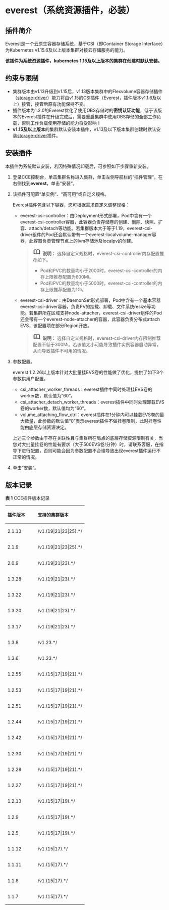 # everest（系统资源插件，必装）<a name="cce_10_0066"></a>

## 插件简介<a name="section25311744154917"></a>

Everest是一个云原生容器存储系统，基于CSI（即Container Storage Interface）为Kubernetes v1.15.6及以上版本集群对接云存储服务的能力。

**该插件为系统资源插件，kubernetes 1.15及以上版本的集群在创建时默认安装。**

## 约束与限制<a name="section202191122814"></a>

-   集群版本由v1.13升级到v1.15后，v1.13版本集群中的Flexvolume容器存储插件（[storage-driver](storage-driver（系统资源插件-已废弃）.md)）能力将由v1.15的CSI插件（Everest，插件版本v1.1.6及以上）接管，接管后原有功能保持不变。
-   插件版本为1.2.0的Everest优化了使用OBS存储时的**密钥认证功能**，低于该版本的Everest插件在升级完成后，需要重启集群中使用OBS存储的全部工作负载，否则工作负载使用存储的能力将受影响！
-   **v1.15及以上版本**的集群默认安装本插件，v1.13及以下版本集群创建时默认安装[storage-driver](storage-driver（系统资源插件-已废弃）.md)插件。

## 安装插件<a name="section168341157155317"></a>

本插件为系统默认安装，若因特殊情况卸载后，可参照如下步骤重新安装。

1.  登录CCE控制台，单击集群名称进入集群，单击左侧导航栏的“插件管理“，在右侧找到**everest**，单击“安装“。
2.  该插件可配置“单实例“、“高可用“或自定义规格。

    Everest插件包含以下容器，您可根据需求自定义调整规格：

    -   everest-csi-controller：由Deployment形式部署，Pod中含有一个everest-csi-controller容器，此容器负责存储卷的创建、删除、快照、扩容、attach/detach等功能。若集群版本大于等于1.19，everest-csi-driver组件的Pod还会默认带有一个everest-localvolume-manager容器，此容器负责管理节点上的lvm存储池及localpv的创建。

        >![](public_sys-resources/icon-note.gif) **说明：** 
        >选择自定义规格时，everest-csi-controller内存配置推荐如下。
        >-   Pod和PVC的数量均小于2000时，everest-csi-controller的内存上限推荐配置为600Mi。
        >-   Pod和PVC的数量均小于5000时，everest-csi-controller的内存上限推荐配置为1Gi。

    -   everest-csi-driver：由DaemonSet形式部署，Pod中含有一个基本容器everest-csi-driver容器，负责PV的挂载、卸载、文件系统resize等功能。若集群所在区域支持node-attacher，everest-csi-driver组件的Pod还会带有一个everest-node-attacher的容器，此容器负责分布式attach EVS，该配置项在部分Region开放。

        >![](public_sys-resources/icon-note.gif) **说明：** 
        >选择自定义规格时，everest-csi-driver内存限制推荐配置不低于300Mi。若该值太小可能导致插件实例容器启动异常，从而导致插件不可用的情况。


3.  参数配置。

    everest 1.2.26以上版本针对大批量挂EVS卷的性能做了优化，提供了如下3个参数供用户配置。

    -   csi\_attacher\_worker\_threads：everest插件中同时处理挂EVS卷的worker数，默认值为“60”。
    -   csi\_attacher\_detach\_worker\_threads：everest插件中同时处理卸载EVS卷的worker数，默认值均为“60”。
    -   volume\_attaching\_flow\_ctrl：everest插件在1分钟内可以挂载EVS卷的最大数量，此参数的默认值“0”表示everest插件不做挂卷限制，此时挂卷性能由底层存储资源决定。

    上述三个参数由于存在关联性且与集群所在局点的底层存储资源限制有关，当您对大批量挂卷的性能有要求（大于500EVS卷/分钟）时，请联系客服，在指导下进行配置，否则可能会因为参数配置不合理导致出现everest插件运行不正常的情况。

4.  单击“安装“。

## 版本记录<a name="section183121449435"></a>

**表 1**  CCE插件版本记录

<a name="table88489551792"></a>
<table><thead align="left"><tr id="row139251455994"><th class="cellrowborder" valign="top" width="38.13183564883239%" id="mcps1.2.3.1.1"><p id="p1969103105514"><a name="p1969103105514"></a><a name="p1969103105514"></a>插件版本</p>
</th>
<th class="cellrowborder" valign="top" width="61.8681643511676%" id="mcps1.2.3.1.2"><p id="p396917314551"><a name="p396917314551"></a><a name="p396917314551"></a>支持的集群版本</p>
</th>
</tr>
</thead>
<tbody><tr id="row430645515010"><td class="cellrowborder" valign="top" width="38.13183564883239%" headers="mcps1.2.3.1.1 "><p id="p1628014016115"><a name="p1628014016115"></a><a name="p1628014016115"></a>2.1.13</p>
</td>
<td class="cellrowborder" valign="top" width="61.8681643511676%" headers="mcps1.2.3.1.2 "><p id="p628019013117"><a name="p628019013117"></a><a name="p628019013117"></a>/v1.(19|21|23|25).*/</p>
</td>
</tr>
<tr id="row2172125215010"><td class="cellrowborder" valign="top" width="38.13183564883239%" headers="mcps1.2.3.1.1 "><p id="p1628012014115"><a name="p1628012014115"></a><a name="p1628012014115"></a>2.1.9</p>
</td>
<td class="cellrowborder" valign="top" width="61.8681643511676%" headers="mcps1.2.3.1.2 "><p id="p162806011115"><a name="p162806011115"></a><a name="p162806011115"></a>/v1.(19|21|23|25).*/</p>
</td>
</tr>
<tr id="row7437827135415"><td class="cellrowborder" valign="top" width="38.13183564883239%" headers="mcps1.2.3.1.1 "><p id="p167881228145419"><a name="p167881228145419"></a><a name="p167881228145419"></a>2.0.9</p>
</td>
<td class="cellrowborder" valign="top" width="61.8681643511676%" headers="mcps1.2.3.1.2 "><p id="p378852835420"><a name="p378852835420"></a><a name="p378852835420"></a>/v1.(19|21|23).*/</p>
</td>
</tr>
<tr id="row639517571151"><td class="cellrowborder" valign="top" width="38.13183564883239%" headers="mcps1.2.3.1.1 "><p id="p173961657121518"><a name="p173961657121518"></a><a name="p173961657121518"></a>1.3.28</p>
</td>
<td class="cellrowborder" valign="top" width="61.8681643511676%" headers="mcps1.2.3.1.2 "><p id="p128006523165"><a name="p128006523165"></a><a name="p128006523165"></a>/v1.(19|21|23).*/</p>
</td>
</tr>
<tr id="row8757710175517"><td class="cellrowborder" valign="top" width="38.13183564883239%" headers="mcps1.2.3.1.1 "><p id="p14518171518235"><a name="p14518171518235"></a><a name="p14518171518235"></a>1.3.22</p>
</td>
<td class="cellrowborder" valign="top" width="61.8681643511676%" headers="mcps1.2.3.1.2 "><p id="p16547175972612"><a name="p16547175972612"></a><a name="p16547175972612"></a>/v1.(19|21|23).*/</p>
</td>
</tr>
<tr id="row1292974112718"><td class="cellrowborder" valign="top" width="38.13183564883239%" headers="mcps1.2.3.1.1 "><p id="p58582050172713"><a name="p58582050172713"></a><a name="p58582050172713"></a>1.3.20</p>
</td>
<td class="cellrowborder" valign="top" width="61.8681643511676%" headers="mcps1.2.3.1.2 "><p id="p5858115052714"><a name="p5858115052714"></a><a name="p5858115052714"></a>/v1.(19|21|23).*/</p>
</td>
</tr>
<tr id="row3926175518912"><td class="cellrowborder" valign="top" width="38.13183564883239%" headers="mcps1.2.3.1.1 "><p id="p175181515192310"><a name="p175181515192310"></a><a name="p175181515192310"></a>1.3.17</p>
</td>
<td class="cellrowborder" valign="top" width="61.8681643511676%" headers="mcps1.2.3.1.2 "><p id="p151812156236"><a name="p151812156236"></a><a name="p151812156236"></a>/v1.(19|21|23).*/</p>
</td>
</tr>
<tr id="row15926105520911"><td class="cellrowborder" valign="top" width="38.13183564883239%" headers="mcps1.2.3.1.1 "><p id="p25189151232"><a name="p25189151232"></a><a name="p25189151232"></a>1.3.8</p>
</td>
<td class="cellrowborder" valign="top" width="61.8681643511676%" headers="mcps1.2.3.1.2 "><p id="p13675151302820"><a name="p13675151302820"></a><a name="p13675151302820"></a>/v1.23.*/</p>
</td>
</tr>
<tr id="row2035714120472"><td class="cellrowborder" valign="top" width="38.13183564883239%" headers="mcps1.2.3.1.1 "><p id="p11518151542319"><a name="p11518151542319"></a><a name="p11518151542319"></a>1.3.6</p>
</td>
<td class="cellrowborder" valign="top" width="61.8681643511676%" headers="mcps1.2.3.1.2 "><p id="p5920112320288"><a name="p5920112320288"></a><a name="p5920112320288"></a>/v1.23.*/</p>
</td>
</tr>
<tr id="row58816436322"><td class="cellrowborder" valign="top" width="38.13183564883239%" headers="mcps1.2.3.1.1 "><p id="p1951881522318"><a name="p1951881522318"></a><a name="p1951881522318"></a>1.2.55</p>
</td>
<td class="cellrowborder" valign="top" width="61.8681643511676%" headers="mcps1.2.3.1.2 "><p id="p142694583710"><a name="p142694583710"></a><a name="p142694583710"></a>/v1.(15|17|19|21).*/</p>
</td>
</tr>
<tr id="row75239215371"><td class="cellrowborder" valign="top" width="38.13183564883239%" headers="mcps1.2.3.1.1 "><p id="p552362110378"><a name="p552362110378"></a><a name="p552362110378"></a><span>1.2.53</span></p>
</td>
<td class="cellrowborder" valign="top" width="61.8681643511676%" headers="mcps1.2.3.1.2 "><p id="p4432102283720"><a name="p4432102283720"></a><a name="p4432102283720"></a>/v1.(15|17|19|21).*/</p>
</td>
</tr>
<tr id="row440924363210"><td class="cellrowborder" valign="top" width="38.13183564883239%" headers="mcps1.2.3.1.1 "><p id="p185189157234"><a name="p185189157234"></a><a name="p185189157234"></a>1.2.51</p>
</td>
<td class="cellrowborder" valign="top" width="61.8681643511676%" headers="mcps1.2.3.1.2 "><p id="p17161114619371"><a name="p17161114619371"></a><a name="p17161114619371"></a>/v1.(15|17|19|21).*/</p>
</td>
</tr>
<tr id="row126511443153215"><td class="cellrowborder" valign="top" width="38.13183564883239%" headers="mcps1.2.3.1.1 "><p id="p105199157231"><a name="p105199157231"></a><a name="p105199157231"></a>1.2.44</p>
</td>
<td class="cellrowborder" valign="top" width="61.8681643511676%" headers="mcps1.2.3.1.2 "><p id="p19801226153819"><a name="p19801226153819"></a><a name="p19801226153819"></a>/v1.(15|17|19|21).*/</p>
</td>
</tr>
<tr id="row396884320323"><td class="cellrowborder" valign="top" width="38.13183564883239%" headers="mcps1.2.3.1.1 "><p id="p3519151512312"><a name="p3519151512312"></a><a name="p3519151512312"></a>1.2.42</p>
</td>
<td class="cellrowborder" valign="top" width="61.8681643511676%" headers="mcps1.2.3.1.2 "><p id="p988204683816"><a name="p988204683816"></a><a name="p988204683816"></a>/v1.(15|17|19|21).*/</p>
</td>
</tr>
<tr id="row6555510228"><td class="cellrowborder" valign="top" width="38.13183564883239%" headers="mcps1.2.3.1.1 "><p id="p051921552312"><a name="p051921552312"></a><a name="p051921552312"></a>1.2.30</p>
</td>
<td class="cellrowborder" valign="top" width="61.8681643511676%" headers="mcps1.2.3.1.2 "><p id="p5360141123914"><a name="p5360141123914"></a><a name="p5360141123914"></a>/v1.(15|17|19|21).*/</p>
</td>
</tr>
<tr id="row1610155582219"><td class="cellrowborder" valign="top" width="38.13183564883239%" headers="mcps1.2.3.1.1 "><p id="p351918158233"><a name="p351918158233"></a><a name="p351918158233"></a>1.2.28</p>
</td>
<td class="cellrowborder" valign="top" width="61.8681643511676%" headers="mcps1.2.3.1.2 "><p id="p817811179395"><a name="p817811179395"></a><a name="p817811179395"></a>/v1.(15|17|19|21).*/</p>
</td>
</tr>
<tr id="row14491123418397"><td class="cellrowborder" valign="top" width="38.13183564883239%" headers="mcps1.2.3.1.1 "><p id="p1549223453911"><a name="p1549223453911"></a><a name="p1549223453911"></a><span>1.2.27</span></p>
</td>
<td class="cellrowborder" valign="top" width="61.8681643511676%" headers="mcps1.2.3.1.2 "><p id="p1933011432399"><a name="p1933011432399"></a><a name="p1933011432399"></a>/v1.(15|17|19|21).*/</p>
</td>
</tr>
<tr id="row118881558224"><td class="cellrowborder" valign="top" width="38.13183564883239%" headers="mcps1.2.3.1.1 "><p id="p251912157238"><a name="p251912157238"></a><a name="p251912157238"></a>1.2.13</p>
</td>
<td class="cellrowborder" valign="top" width="61.8681643511676%" headers="mcps1.2.3.1.2 "><p id="p128516475400"><a name="p128516475400"></a><a name="p128516475400"></a>/v1.(15|17|19).*/</p>
</td>
</tr>
<tr id="row15399384411"><td class="cellrowborder" valign="top" width="38.13183564883239%" headers="mcps1.2.3.1.1 "><p id="p5399198174116"><a name="p5399198174116"></a><a name="p5399198174116"></a><span>1.2.9</span></p>
</td>
<td class="cellrowborder" valign="top" width="61.8681643511676%" headers="mcps1.2.3.1.2 "><p id="p19333141913419"><a name="p19333141913419"></a><a name="p19333141913419"></a>/v1.(15|17|19).*/</p>
</td>
</tr>
<tr id="row33611566226"><td class="cellrowborder" valign="top" width="38.13183564883239%" headers="mcps1.2.3.1.1 "><p id="p2519161572318"><a name="p2519161572318"></a><a name="p2519161572318"></a>1.2.5</p>
</td>
<td class="cellrowborder" valign="top" width="61.8681643511676%" headers="mcps1.2.3.1.2 "><p id="p63614210413"><a name="p63614210413"></a><a name="p63614210413"></a>/v1.(15|17|19).*/</p>
</td>
</tr>
<tr id="row15250145714229"><td class="cellrowborder" valign="top" width="38.13183564883239%" headers="mcps1.2.3.1.1 "><p id="p12520111562318"><a name="p12520111562318"></a><a name="p12520111562318"></a>1.1.12</p>
</td>
<td class="cellrowborder" valign="top" width="61.8681643511676%" headers="mcps1.2.3.1.2 "><p id="p18871181512423"><a name="p18871181512423"></a><a name="p18871181512423"></a>/v1.(15|17).*/</p>
</td>
</tr>
<tr id="row1588816118232"><td class="cellrowborder" valign="top" width="38.13183564883239%" headers="mcps1.2.3.1.1 "><p id="p152031515231"><a name="p152031515231"></a><a name="p152031515231"></a>1.1.11</p>
</td>
<td class="cellrowborder" valign="top" width="61.8681643511676%" headers="mcps1.2.3.1.2 "><p id="p10263103117420"><a name="p10263103117420"></a><a name="p10263103117420"></a>/v1.(15|17).*/</p>
</td>
</tr>
<tr id="row1025481315238"><td class="cellrowborder" valign="top" width="38.13183564883239%" headers="mcps1.2.3.1.1 "><p id="p18520715112312"><a name="p18520715112312"></a><a name="p18520715112312"></a>1.1.8</p>
</td>
<td class="cellrowborder" valign="top" width="61.8681643511676%" headers="mcps1.2.3.1.2 "><p id="p3661650134214"><a name="p3661650134214"></a><a name="p3661650134214"></a>/v1.(15|17).*/</p>
</td>
</tr>
<tr id="row1182705994210"><td class="cellrowborder" valign="top" width="38.13183564883239%" headers="mcps1.2.3.1.1 "><p id="p97712711430"><a name="p97712711430"></a><a name="p97712711430"></a>1.1.7</p>
</td>
<td class="cellrowborder" valign="top" width="61.8681643511676%" headers="mcps1.2.3.1.2 "><p id="p18776784315"><a name="p18776784315"></a><a name="p18776784315"></a>/v1.(15|17).*/</p>
</td>
</tr>
</tbody>
</table>

